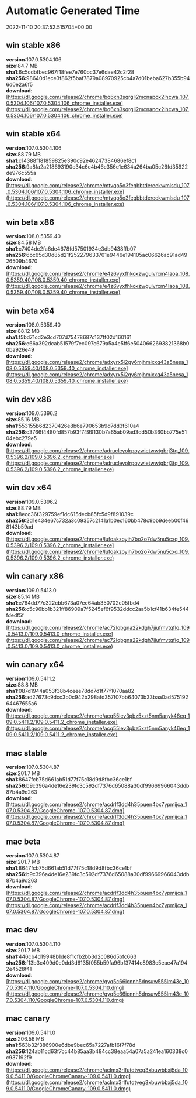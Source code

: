 # Automatic Generated Time
2022-11-10 20:37:52.515704+00:00

## win stable x86
**version**:107.0.5304.106  
**size**:84.7 MB  
**sha1**:6c5cdbfbec967f18fee7e760bc37e6dae42c2f28  
**sha256**:98640d1ece3f862f5baf7879a08970925cb4a7d01beba627b355b946d0e2a6f5  
**download**:[https://dl.google.com/release2/chrome/bq6xn3sqrgli2mcnapox2lhcwa_107.0.5304.106/107.0.5304.106_chrome_installer.exe](https://dl.google.com/release2/chrome/bq6xn3sqrgli2mcnapox2lhcwa_107.0.5304.106/107.0.5304.106_chrome_installer.exe)  

## win stable x64
**version**:107.0.5304.106  
**size**:88.79 MB  
**sha1**:c14388f181859825e390c92e46247384686ef8c1  
**sha256**:9a8fa2a218693190c34c6c4b46c356e1e634a264ba05c26fd35922de976c555a  
**download**:[https://dl.google.com/release2/chrome/mtvqo5o3fegbbtdereekwmlsdu_107.0.5304.106/107.0.5304.106_chrome_installer.exe](https://dl.google.com/release2/chrome/mtvqo5o3fegbbtdereekwmlsdu_107.0.5304.106/107.0.5304.106_chrome_installer.exe)  

## win beta x86
**version**:108.0.5359.40  
**size**:84.58 MB  
**sha1**:c7404dc2fa6de4678fd57501934e3db9438ffb07  
**sha256**:6bc65d30d85d21f252279633701e9446e194105ac06626ac91ad4926509b4670  
**download**:[https://dl.google.com/release2/chrome/e4z6vyxfhkoxzwgulvrcm4laoa_108.0.5359.40/108.0.5359.40_chrome_installer.exe](https://dl.google.com/release2/chrome/e4z6vyxfhkoxzwgulvrcm4laoa_108.0.5359.40/108.0.5359.40_chrome_installer.exe)  

## win beta x64
**version**:108.0.5359.40  
**size**:88.12 MB  
**sha1**:f5bd71cd2e3cd707d75478687c137ff02d160161  
**sha256**:e66a392dcab51579f7ec097c679a5a4e5ff6e5040662693821368b00ba926e49  
**download**:[https://dl.google.com/release2/chrome/adxyrx5i2gy6mjhmlxxq43a5nesa_108.0.5359.40/108.0.5359.40_chrome_installer.exe](https://dl.google.com/release2/chrome/adxyrx5i2gy6mjhmlxxq43a5nesa_108.0.5359.40/108.0.5359.40_chrome_installer.exe)  

## win dev x86
**version**:109.0.5396.2  
**size**:85.16 MB  
**sha1**:553155b6d2370426e8b6e790653b9d7dd3f610a4  
**sha256**:c3766f4480fd857b93f7499130b7a65ab09ad3dd50b360bb775e5104ebc279e5  
**download**:[https://dl.google.com/release2/chrome/adrucleyolrpoywietwwtgbrj3tq_109.0.5396.2/109.0.5396.2_chrome_installer.exe](https://dl.google.com/release2/chrome/adrucleyolrpoywietwwtgbrj3tq_109.0.5396.2/109.0.5396.2_chrome_installer.exe)  

## win dev x64
**version**:109.0.5396.2  
**size**:88.79 MB  
**sha1**:8ecc36f329759ef1dc615decb85fc5d9f891039c  
**sha256**:2d1e434e67c732a3c09357c2141a1b0ec160bb478c9bb9deeb00f468143b59ad  
**download**:[https://dl.google.com/release2/chrome/lufoakzoyih7bo2o7dw5nu5cxq_109.0.5396.2/109.0.5396.2_chrome_installer.exe](https://dl.google.com/release2/chrome/lufoakzoyih7bo2o7dw5nu5cxq_109.0.5396.2/109.0.5396.2_chrome_installer.exe)  

## win canary x86
**version**:109.0.5413.0  
**size**:85.14 MB  
**sha1**:e764dd77c322cbb673a07ee64ab350702c05fbd4  
**sha256**:c5c96bb1b321ff86909a7f5245ef6f9532ddcc2aa5b1cf41b634fe544fdedf5f  
**download**:[https://dl.google.com/release2/chrome/ac72lqbgna22kdgh7jiufmvtqflq_109.0.5413.0/109.0.5413.0_chrome_installer.exe](https://dl.google.com/release2/chrome/ac72lqbgna22kdgh7jiufmvtqflq_109.0.5413.0/109.0.5413.0_chrome_installer.exe)  

## win canary x64
**version**:109.0.5411.2  
**size**:88.8 MB  
**sha1**:087d1944a053f38b4ceee78dd7d1f77f1070aa82  
**sha256**:ad27673c9dcc3b0c942b298afd357f07bb64073b33baa0ad57519264467655a6  
**download**:[https://dl.google.com/release2/chrome/acg55lev3pbz5xzt5nm5anyk46eq_109.0.5411.2/109.0.5411.2_chrome_installer.exe](https://dl.google.com/release2/chrome/acg55lev3pbz5xzt5nm5anyk46eq_109.0.5411.2/109.0.5411.2_chrome_installer.exe)  

## mac stable
**version**:107.0.5304.87  
**size**:201.7 MB  
**sha1**:8647fcb75d661ab51d77f75c18d9d8fbc36ce1bf  
**sha256**:b9c396a4de16e239fc3c592df7376d65088a30df99669966043ddb87b4a9d263  
**download**:[https://dl.google.com/release2/chrome/acdrlf3dd4h35puen4bx7ypmijca_107.0.5304.87/GoogleChrome-107.0.5304.87.dmg](https://dl.google.com/release2/chrome/acdrlf3dd4h35puen4bx7ypmijca_107.0.5304.87/GoogleChrome-107.0.5304.87.dmg)  

## mac beta
**version**:107.0.5304.87  
**size**:201.7 MB  
**sha1**:8647fcb75d661ab51d77f75c18d9d8fbc36ce1bf  
**sha256**:b9c396a4de16e239fc3c592df7376d65088a30df99669966043ddb87b4a9d263  
**download**:[https://dl.google.com/release2/chrome/acdrlf3dd4h35puen4bx7ypmijca_107.0.5304.87/GoogleChrome-107.0.5304.87.dmg](https://dl.google.com/release2/chrome/acdrlf3dd4h35puen4bx7ypmijca_107.0.5304.87/GoogleChrome-107.0.5304.87.dmg)  

## mac dev
**version**:107.0.5304.110  
**size**:201.7 MB  
**sha1**:446cb4d19948b1de8f1cfb2bb3d2c086d5bfc663  
**sha256**:f13b3c409d0e0dd3d6135f055b59fa96bf37414e8983e5eae47a1942e4528f41  
**download**:[https://dl.google.com/release2/chrome/gyq5c66icnnh5dnsuw555lm43e_107.0.5304.110/GoogleChrome-107.0.5304.110.dmg](https://dl.google.com/release2/chrome/gyq5c66icnnh5dnsuw555lm43e_107.0.5304.110/GoogleChrome-107.0.5304.110.dmg)  

## mac canary
**version**:109.0.5411.0  
**size**:206.56 MB  
**sha1**:563b32f386900e6dbe9bec65a7227afb16f7f78d  
**sha256**:124ab11cd63f7cc44b85aa3b484cc38eaa54a07a5a241ea160338c0c937192f9  
**download**:[https://dl.google.com/release2/chrome/aclmx3rlfutdtveg3xbuwbbxj5da_109.0.5411.0/GoogleChromeCanary-109.0.5411.0.dmg](https://dl.google.com/release2/chrome/aclmx3rlfutdtveg3xbuwbbxj5da_109.0.5411.0/GoogleChromeCanary-109.0.5411.0.dmg)  


